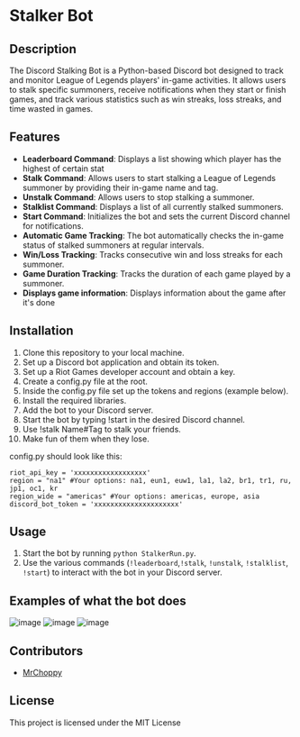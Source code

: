# Stalker Bot

## Description

The Discord Stalking Bot is a Python-based Discord bot designed to track and monitor League of Legends players' in-game activities. It allows users to stalk specific summoners, receive notifications when they start or finish games, and track various statistics such as win streaks, loss streaks, and time wasted in games.

## Features

- **Leaderboard Command**: Displays a list showing which player has the highest of certain stat
- **Stalk Command**: Allows users to start stalking a League of Legends summoner by providing their in-game name and tag.
- **Unstalk Command**: Allows users to stop stalking a summoner.
- **Stalklist Command**: Displays a list of all currently stalked summoners.
- **Start Command**: Initializes the bot and sets the current Discord channel for notifications.
- **Automatic Game Tracking**: The bot automatically checks the in-game status of stalked summoners at regular intervals.
- **Win/Loss Tracking**: Tracks consecutive win and loss streaks for each summoner.
- **Game Duration Tracking**: Tracks the duration of each game played by a summoner.
- **Displays game information**: Displays information about the game after it's done


## Installation

1. Clone this repository to your local machine.
2. Set up a Discord bot application and obtain its token.
3. Set up a Riot Games developer account and obtain a key.
4. Create a config.py file at the root.
5. Inside the config.py file set up the tokens and regions (example below).
6. Install the required libraries.
7. Add the bot to your Discord server.
8. Start the bot by typing !start in the desired Discord channel.
9. Use !stalk Name#Tag to stalk your friends.
10. Make fun of them when they lose.
  

config.py should look like this:

```
riot_api_key = 'xxxxxxxxxxxxxxxxxx'
region = "na1" #Your options: na1, eun1, euw1, la1, la2, br1, tr1, ru, jp1, oc1, kr
region_wide = "americas" #Your options: americas, europe, asia
discord_bot_token = 'xxxxxxxxxxxxxxxxxxxxx'
```

## Usage

1. Start the bot by running `python StalkerRun.py`.
2. Use the various commands (`!leaderboard`,`!stalk`, `!unstalk`, `!stalklist`, `!start`) to interact with the bot in your Discord server.

## Examples of what the bot does
![image](https://github.com/MrChoppy/StalkerBot/assets/89551180/7072c318-7470-4da2-ae94-d89e514471c3)
![image](https://github.com/MrChoppy/StalkerBot/assets/89551180/ee8689a1-e938-4e92-be5b-20d3a7a546ad)
![image](https://github.com/MrChoppy/StalkerBot/assets/89551180/11f285e8-1b37-4124-b08e-299812a52541)


## Contributors

- [MrChoppy](https://github.com/MrChoppy)

## License

This project is licensed under the MIT License
